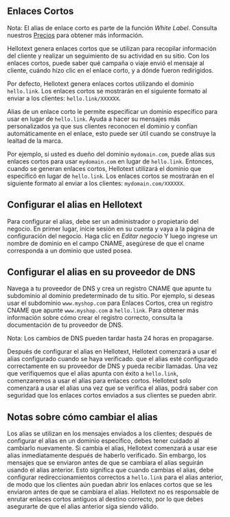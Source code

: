 ## Enlaces Cortos

<div class="note">
    Nota: El alias de enlace corto es parte de la función <i>White Label</i>.
    Consulta nuestros <a href="https://www.hellotext.com/pricing" class="active" target="_blank">Precios</a> para obtener más información.
</div>

Hellotext genera enlaces cortos que se utilizan para recopilar información del cliente y realizar un seguimiento de su actividad en su sitio.
Con los enlaces cortos, puede saber qué campaña o viaje envió el mensaje al cliente, cuándo hizo clic en el enlace corto,
y a dónde fueron redirigidos.

Por defecto, Hellotext genera enlaces cortos utilizando el dominio `hello.link`. Los enlaces cortos se mostrarán en el siguiente formato
al enviar a los clientes: `hello.link/XXXXXX`.

Alias de un enlace corto le permite especificar un dominio específico para usar en lugar de `hello.link`. Ayuda a hacer su
mensajes más personalizados ya que sus clientes reconocen el dominio y confían automáticamente en el enlace, esto puede ser útil cuando se construye la lealtad de la marca.

Por ejemplo, si usted es dueño del dominio `mydomain.com`, puede alias sus enlaces cortos para usar `mydomain.com` en lugar de `hello.link`.
Entonces, cuando se generan enlaces cortos, Hellotext utilizará el dominio que especificó en lugar de `hello.link`.
Los enlaces cortos se mostrarán en el siguiente formato al enviar a los clientes: `mydomain.com/XXXXXX`.

## Configurar el alias en Hellotext

Para configurar el alias, debe ser un administrador o propietario del negocio.
En primer lugar, inicie sesión en su cuenta y vaya a la página de configuración del negocio. Haga clic en _Editar negocio_
Y luego ingrese un nombre de dominio en el campo CNAME, asegúrese de que el cname corresponda a un dominio que usted posea.


## Configurar el alias en su proveedor de DNS


Navega a tu proveedor de DNS y crea un registro CNAME que apunte tu subdominio al dominio predeterminado de tu sitio. 
Por ejemplo, si deseas usar el subdominio `www.myshop.com` para Enlaces Cortos, 
crea un registro CNAME que apunte `www.myshop.com` a `hello.link`. Para obtener más información sobre cómo crear el 
registro correcto, consulta la documentación de tu proveedor de DNS.

<div class="note">
    Nota: Los cambios de DNS pueden tardar hasta 24 horas en propagarse.
</div>

Después de configurar el alias en Hellotext, Hellotext comenzará a usar el alias configurado cuando se haya verificado.
que el alias esté configurado correctamente en su proveedor de DNS y pueda recibir llamadas. Una vez que verifiquemos que el alias
apunta con éxito a `hello.link`, comenzaremos a usar el alias para enlaces cortos. Hellotext solo comenzará a usar el alias
una vez que se verifica el alias, podrá saber con seguridad que los enlaces cortos enviados a sus clientes se pueden abrir.

## Notas sobre cómo cambiar el alias

Los alias se utilizan en los mensajes enviados a los clientes; después de configurar el alias en un dominio específico, debes tener cuidado al cambiarlo nuevamente.
Si cambia el alias, Hellotext comenzará a usar ese alias inmediatamente después de haberlo verificado.
Sin embargo, los mensajes que se enviaron antes de que se cambiara el alias seguirán usando el alias anterior. Esto significa que cuando cambias el alias,
debe configurar redireccionamientos correctos a `hello.link` para el alias anterior, de modo que los clientes aún puedan abrir los enlaces cortos que se les enviaron antes de que se cambiara el alias.
Hellotext no es responsable de enrutar enlaces cortos antiguos al destino correcto, por lo que debes asegurarte de que el alias anterior siga siendo válido.
